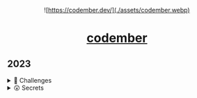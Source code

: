 <div align="center">

![https://codember.dev/](./assets/codember.webp)

# [codember](https://codember.dev/) 

</div>

## 2023
<details>
<summary>🤔 Challenges</summary>


| Challenge     | Name                                      |                             |
| ------------- | ----------------------------------------- | --------------------------  |
| 01            | The Challenge                             | [Solution](./challenge_01/challenge_01.md) |


</details>

<details>
<summary>😲 Secrets</summary>

#### 📧 1) Email

> You have new email.

#### 🗿 2) Who is this guy?

</details>